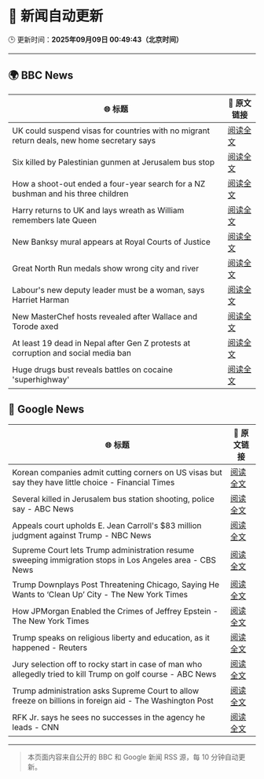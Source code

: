 # 🧠 新闻自动更新

🕒 更新时间：**2025年09月09日 00:49:43（北京时间）**

---

## 🌍 BBC News

| 🌐 标题 | 🔗 原文链接 |
|--------|-------------|
| UK could suspend visas for countries with no migrant return deals, new home secretary says | [阅读全文](https://www.bbc.com/news/articles/c4g7xyn03yno?at_medium=RSS&at_campaign=rss) |
| Six killed by Palestinian gunmen at Jerusalem bus stop | [阅读全文](https://www.bbc.com/news/articles/cr70ny0l7vgo?at_medium=RSS&at_campaign=rss) |
| How a shoot-out ended a four-year search for a NZ bushman and his three children | [阅读全文](https://www.bbc.com/news/articles/cly0279yervo?at_medium=RSS&at_campaign=rss) |
| Harry returns to UK and lays wreath as William remembers late Queen | [阅读全文](https://www.bbc.com/news/articles/c2378j5154jo?at_medium=RSS&at_campaign=rss) |
| New Banksy mural appears at Royal Courts of Justice | [阅读全文](https://www.bbc.com/news/articles/cgrq0r0y878o?at_medium=RSS&at_campaign=rss) |
| Great North Run medals show wrong city and river | [阅读全文](https://www.bbc.com/news/articles/c4gq2gdlnygo?at_medium=RSS&at_campaign=rss) |
| Labour's new deputy leader must be a woman, says Harriet Harman | [阅读全文](https://www.bbc.com/news/articles/c059z4g836eo?at_medium=RSS&at_campaign=rss) |
| New MasterChef hosts revealed after Wallace and Torode axed | [阅读全文](https://www.bbc.com/news/articles/ckgy2e73j4ro?at_medium=RSS&at_campaign=rss) |
| At least 19 dead in Nepal after Gen Z protests at corruption and social media ban | [阅读全文](https://www.bbc.com/news/articles/c78nd2zy9jgo?at_medium=RSS&at_campaign=rss) |
| Huge drugs bust reveals battles on cocaine 'superhighway' | [阅读全文](https://www.bbc.com/news/articles/c5yvplyrrwno?at_medium=RSS&at_campaign=rss) |

## 📰 Google News

| 🌐 标题 | 🔗 原文链接 |
|--------|-------------|
| Korean companies admit cutting corners on US visas but say they have little choice - Financial Times | [阅读全文](https://news.google.com/rss/articles/CBMicEFVX3lxTE45aC03Z1B4SlBteVJRZHQtUUdDZFdMa2hYdk8tWWhKck5SNDNLNWRQOVYwZWFxSjhqLWZubzlpX05VOHFLYWpaYktDZWR2TG9pSXBmV3VjRFVIbWVCTzFRMVVBLUlROEI3ODROc0F3RVM?oc=5) |
| Several killed in Jerusalem bus station shooting, police say - ABC News | [阅读全文](https://news.google.com/rss/articles/CBMiogFBVV95cUxOX1U2QXM5dkp1aU9ReDgxZk5pLWhPWTdZaVVBbDRwYWZJelZoR2RQM05LYW9jS0dZNzh0SnM4WDczajVUc1llcmU3cEVGWlJoU1RZdFVESlJEMTVNWmtDZUZtV2tqeXptM29ubjBfd2dCRjYzbWNVd0Raa0pJZlZkSXJYNzFEQXdGTEdWNTdQdFFSUHV5S0xPTzFnX29KdTYtd3fSAacBQVVfeXFMTkZMcm45Q3lBQzN1TXJ1TUdxMWxMcWJyYjJwcGxoZ2I5SjlmcUtROWEwNnNKMENBOVRyRUItdDFhdjRZNnJXaTh2SUhhRnpjbXB6a0JkU0x4LU1TVXpsLVA3cDFEOUpna0MwZllOUGFNRHNvajhkVUlyTVZOVC1fRHpRZlZDTnN5SThNckt4am5GSXNBbmNmYVpKUjM1alI2Y3JpUF92QWs?oc=5) |
| Appeals court upholds E. Jean Carroll's $83 million judgment against Trump - NBC News | [阅读全文](https://news.google.com/rss/articles/CBMivAFBVV95cUxNT28xRnUtNWZpdGZzUDZnZVp5SkxodzkxMzBpNnlBQkd0YlNsa2duRmRZWjRFQUFmaENrYzBIdFRkRkduY3A1cElOWmVxY1Iya2tsSG9QUXBjYmEteDZqNmRuWWFXdlhEelYxZjF5b1YzanY5X2RiaG80Z3NObmgtNDZUSEszRm1CaFJ0WkpvRjhwdFJCWnZ1WGxzQWhRMmphVW9SMXJ3Q2dfMDFpR2JNVERvcFVvTEs0WHNUeNIBVkFVX3lxTFBMOER6ZjFaYUVXeUdWOFI3SmRvRnVFM09ZaGZtNVRBZFh3V0lZLVd3bnVkYnVKY0loTXBMVUdrOThxUkVPSURTQlA0cjd0a1hiOVpvSTdn?oc=5) |
| Supreme Court lets Trump administration resume sweeping immigration stops in Los Angeles area - CBS News | [阅读全文](https://news.google.com/rss/articles/CBMifkFVX3lxTFBmSnZ0UU0tZDhjM2RtbjJESzRERDFfT3c3dGs4UXNTMTNFZEZid1ROODgwcnItQW9tT2FmTEZhUmV3TVhFTzVSdFBBVTlTTEFzcnhWZEc1SW04VVVDR1JwREo1MzFtX1VoTE5JdENsby1LSFZkTE00OEhDUUF5UdIBgwFBVV95cUxPdEgzTEtfdTdUU0kzdk51OG9XaWt0cnJGMHJyUUV3ckxQTTZFM2RJa2hheDlMS3NwdVRUdndVUlFfd3ZFeWYtT2dnbXhIUUJDWThFTGk2U0VYV3VSY2lkOU1zM1FlSmtibmtMQWRoOHh2Uk12TFdsZWM5Rk9FQmZTVVRhbw?oc=5) |
| Trump Downplays Post Threatening Chicago, Saying He Wants to ‘Clean Up’ City - The New York Times | [阅读全文](https://news.google.com/rss/articles/CBMigwFBVV95cUxNZkVadGVnZmIzRGRjd3Q4clI3V0xadHc1U3A1aTBWaUNDT3lZNHVHSDZVNi10ekJSWUJBeEhiN3ZrTmltbWpDQ2FzTHJ2aUF0YkNPRmhhRjZ5akh2NklmWVJVbWJJeVN5OFNhd210N09TYThMamYyaHhkaXFlSEJNNlZ5MA?oc=5) |
| How JPMorgan Enabled the Crimes of Jeffrey Epstein - The New York Times | [阅读全文](https://news.google.com/rss/articles/CBMif0FVX3lxTE05YS1kVTdiZUROVU5tc2wyZnc2R3dNRWg5MXZVemlrNzFEZUR1UlhPb3pnRkZWNllEaTFvTm9SbXZtNGpyaWZDM1U5WWh2TUlDTDBWLUZlWXF6aHhkWXdTMDhzcXVKNzhrbWxNUFBNVGNMRjAzaGw4YmNWQUpqams?oc=5) |
| Trump speaks on religious liberty and education, as it happened - Reuters | [阅读全文](https://news.google.com/rss/articles/CBMinAFBVV95cUxNX3M0UFpTRGtVQVE0QmVEQ0h6NjRqbldOblREaHc3cGFTRWNRYWtRZFFQbXFSa3lTbWZhMHR0OXpMMzFhZnNDWW45YzdKaUdfZTUtbmx1N0Y5R2xPYlVyM2tqcnJBWUFvTUtYOXlKZUI1VnJDVjBwcEtIbFRDSG9FWjZSM3Vqa2kxYmp5MUJtdm0yWF81UkNvQ2RHa1Y?oc=5) |
| Jury selection off to rocky start in case of man who allegedly tried to kill Trump on golf course - ABC News | [阅读全文](https://news.google.com/rss/articles/CBMilAFBVV95cUxOaENCUzFBSm5OdjBRUU1fS1hmQ2IzUDVNTUN4LU5pWEZnd3ZDLXhWc0xBeFl2anU1THdZRVdwQWlzZEZVazRhQTBOWG95SGEzcFpvY1NyRk1KdldTb1lHNVZrYkcxOHFocEliUXhhWGZmWE1raFF4bHJzS1lsMmYwMzZidGRueUExOWtFU1VRS3NrZ1Y00gGaAUFVX3lxTE14anhMV1JmYTBxOXhLckNYX1JUdk4wVWlHbVNSNjc0UU9wdmhvZC1SVnFhcmlTdnk2ZC1NTkx4ZDhXX1JQamJpVzNvRGF4UHhRdVJvUGNCUjZWQTVxcDBlZ2dHY2dPa2Q1WVRoVklxcXV1cGhmZ3pWdFVFdmdFSTJKSUd5SFZkdHhaY2REY29xVDRnQ2N2dDJ1Tmc?oc=5) |
| Trump administration asks Supreme Court to allow freeze on billions in foreign aid - The Washington Post | [阅读全文](https://news.google.com/rss/articles/CBMiowFBVV95cUxNM05TRmRnME9XaWNNRHI0Q1ZfMVJ5M2F3aWRHXzVhWFhrRm9KZmtMOFctYWU0dHk5NnIyX01veGxPeXdnYmVEMm9RYlU2MXlOclFxX3FLOGRyU1VfRkUwakRzN1EyX0t5Rks2Vzk0TzJPZVBqWkk4OEItdEMtU3dpM1lNakZPM1U1X3hFOTFrTks1T2FGR09sV1dCeTRlcTJ6cXVV?oc=5) |
| RFK Jr. says he sees no successes in the agency he leads - CNN | [阅读全文](https://news.google.com/rss/articles/CBMicEFVX3lxTFBDdVZ5alB0bllsRkJhTnFNVWk1RlhIbUZzTzlBZXRUN0dCVW9SNm1INDZYbW5NUHBPaFNlLXdJd3JSSFZaQVdTQWJjdnJqVG9RaTJsTnppTHJvTVZtaVRQMnRyeGdjQTFpTlZ4RGZaSDg?oc=5) |

---
> 本页面内容来自公开的 BBC 和 Google 新闻 RSS 源，每 10 分钟自动更新。